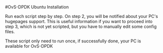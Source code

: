 #OvS-DPDK Ubuntu Installation

Run each script step by step.
On step 2, you will be notified about your PC's hugepages support.
This is useful information if you want to proceed into step 3, which is not yet scripted, but you have to manually edit some config files.

These script only need to run once, if successfully done, your PC is available for OvS-DPDK
